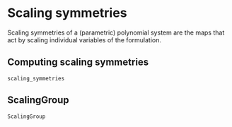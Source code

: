 # Scaling symmetries

Scaling symmetries of a (parametric) polynomial system are the maps that act by scaling individual variables of the formulation. 

## Computing scaling symmetries
```@docs
scaling_symmetries
```

## ScalingGroup

```@docs
ScalingGroup
```